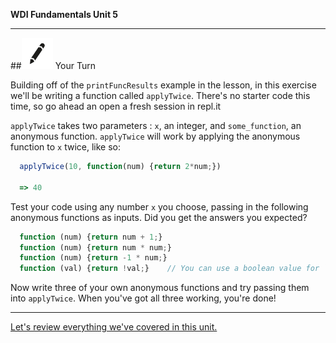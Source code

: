 **WDI Fundamentals Unit 5**

---

##![Your Turn](../assets/exercise.png) Your Turn

Building off of the `printFuncResults` example in the lesson, in this exercise we'll be writing a function called `applyTwice`. There's no starter code this time, so go ahead an open a fresh session in repl.it

`applyTwice` takes two parameters : `x`, an integer, and `some_function`, an anonymous function. `applyTwice` will work by applying the anonymous function to `x` twice, like so:
```javascript
  applyTwice(10, function(num) {return 2*num;})

  => 40
```

Test your code using any number `x` you choose, passing in the following anonymous functions as inputs. Did you get the answers you expected?
```javascript
  function (num) {return num + 1;}
  function (num) {return num * num;}
  function (num) {return -1 * num;}
  function (val) {return !val;}    // You can use a boolean value for `x` with this example, but you don't have to - remember, non-boolean values are still truthy/falsey.
```

Now write three of your own anonymous functions and try passing them into `applyTwice`. When you've got all three working, you're done!

---
[Let's review everything we've covered in this unit.](11_cheatsheet.md)
